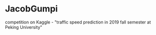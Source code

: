 # JacobGumpi
competition on Kaggle - "traffic speed prediction in 2019 fall semester at Peking University"
